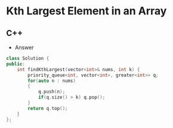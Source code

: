 Kth Largest Element in an Array
==========

## C++

  - Answer

  ```cpp
  class Solution {
  public:
      int findKthLargest(vector<int>& nums, int k) {
          priority_queue<int, vector<int>, greater<int>> q;
          for(auto n : nums)
          {
              q.push(n);
              if(q.size() > k) q.pop();
          }
          return q.top();
      }
  };
  ```